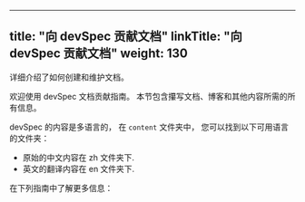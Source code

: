 
---
title: "向 devSpec 贡献文档"
linkTitle: "向 devSpec 贡献文档"
weight: 130
---

详细介绍了如何创建和维护文档。

欢迎使用 devSpec 文档贡献指南。 本节包含攥写文档、博客和其他内容所需的所有信息。

devSpec 的内容是多语言的， 在 `content` 文件夹中， 您可以找到以下可用语言的文件夹：

* 原始的中文内容在 zh 文件夹下.
* 英文的翻译内容在 en 文件夹下.

在下列指南中了解更多信息：